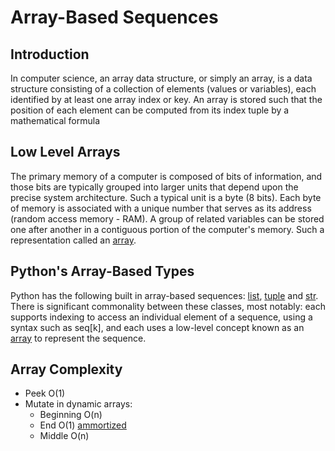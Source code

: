 # Array-Based Sequences

## Introduction
In computer science, an array data structure, or simply an array, is a data structure consisting of a collection of elements (values or variables), each identified by at least one array index or key. An array is stored such that the position of each element can be computed from its index tuple by a mathematical formula

## Low Level Arrays
The primary memory of a computer is composed of bits of information, and those bits are typically grouped into larger units that depend upon the precise system architecture. Such a typical unit is a byte (8 bits). Each byte of memory is associated with a unique number that serves as its address (random access memory - RAM). A group of related variables can be stored one after another in a contiguous portion of the computer's memory. Such a representation called an [array](https://en.wikipedia.org/wiki/Array_data_structure).

## Python's Array-Based Types
Python has the following built in array-based sequences: [list](https://docs.python.org/3/glossary.html#term-list), [tuple](https://docs.python.org/3/library/stdtypes.html?highlight=tuple#tuple) and [str](https://docs.python.org/3/library/stdtypes.html?highlight=str#str). There is significant commonality between these classes, most notably: each supports indexing to access an individual element of a sequence, using a syntax such as seq[k], and each uses a low-level concept known as an [array](https://docs.python.org/3/library/array.html) to represent the sequence.

## Array Complexity
- Peek O(1)
- Mutate in dynamic arrays:
    - Beginning O(n)
    - End O(1) [ammortized](https://en.wikipedia.org/wiki/Amortized_analysis)
    - Middle O(n)